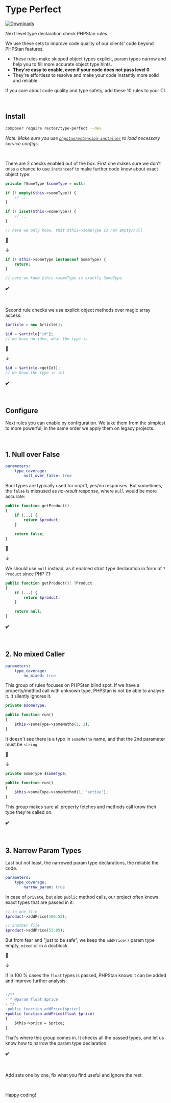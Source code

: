 # Type Perfect

[![Downloads](https://img.shields.io/packagist/dt/rector/type-perfect.svg?style=flat-square)](https://packagist.org/packages/rector/type-perfect/stats)

Next level type declaration check PHPStan rules.

We use these sets to improve code quality of our clients' code beyond PHPStan features.

* These rules make skipped object types explicit, param types narrow and help you to fill more accurate object type hints.
* **They're easy to enable, even if your code does not pass level 0**
* They're effortless to resolve and make your code instantly more solid and reliable.

If you care about code quality and type safety, add these 10 rules to your CI.

<br>

## Install

```bash
composer require rector/type-perfect --dev
```

*Note: Make sure you use [`phpstan/extension-installer`](https://github.com/phpstan/extension-installer#usage) to load necessary service configs.*

<br>

There are 2 checks enabled out of the box. First one makes sure we don't miss a chance to use `instanceof` to make further code know about exact object type:

```php
private ?SomeType $someType = null;

if (! empty($this->someType)) {
    // ...
}

if (! isset($this->someType)) {
    // ...
}

// here we only know, that $this->someType is not empty/null
```

:no_good:

↓


```php
if (! $this->someType instanceof SomeType) {
    return;
}

// here we know $this->someType is exactly SomeType
```

:heavy_check_mark:

<br>

Second rule checks we use explicit object methods over magic array access:

```php
$article = new Article();

$id = $article['id'];
// we have no idea, what the type is
```

:no_good:

↓

```php
$id = $article->getId();
// we know the type is int
```

:heavy_check_mark:

<br>

## Configure

Next rules you can enable by configuration. We take them from the simplest to more powerful, in the same order we apply them on legacy projects.

<br>

## 1. Null over False

```yaml
parameters:
    type_coverage:
        null_over_false: true
```

Bool types are typically used for on/off, yes/no responses. But sometimes, the `false` is missused as *no-result* response, where `null` would be more accurate:

```php
public function getProduct()
{
    if (...) {
        return $product;
    }

    return false;
}
```

:no_good:

↓

We should use `null` instead, as it enabled strict type declaration in form of `?Product` since PHP 7.1:

```php
public function getProduct(): ?Product
{
    if (...) {
        return $product;
    }

    return null;
}
```

:heavy_check_mark:

<br>

## 2. No mixed Caller

```yaml
parameters:
    type_coverage:
        no_mixed: true
```

This group of rules focuses on PHPStan blind spot. If we have a property/method call with unknown type, PHPStan is not be able to analyse it. It silently ignores it.

```php
private $someType;

public function run()
{
    $this->someType->someMetho(1, 2);
}
```

It doesn't see there is a typo in `someMetho` name, and that the 2nd parameter must be `string`.

:no_good:

↓


```php
private SomeType $someType;

public function run()
{
    $this->someType->someMethod(1, 'active');
}
```

This group makes sure all property fetches and methods call know their type they're called on.

:heavy_check_mark:

<br>

## 3. Narrow Param Types

Last but not least, the narrowed param type declarations, the reliable the code.

```yaml
parameters:
    type_coverage:
        narrow_param: true
```

In case of `private`, but also `public` method calls, our project often knows exact types that are passed in it:

```php
// in one file
$product->addPrice(100.52);

// another file
$product->addPrice(52.05);
```

But from fear and "just to be safe", we keep the `addPrice()` param type empty, `mixed` or in a docblock.

:no_good:

↓

If in 100 % cases the `float` types is passed, PHPStan knows it can be added and improve further analysis:

```diff

-/**
- * @param float $price
- */
-public function addPrice($price)
+public function addPrice(float $price)
{
    $this->price = $price;
}
```

That's where this group comes in. It checks all the passed types, and let us know how to narrow the param type declaration.

:heavy_check_mark:

<br>

Add sets one by one, fix what you find useful and ignore the rest.

<br>

Happy coding!
